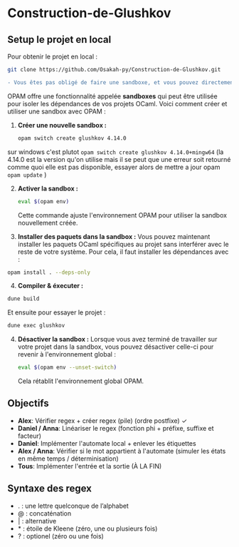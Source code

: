 # Construction-de-Glushkov

## Setup le projet en local

Pour obtenir le projet en local :
```bash
git clone https://github.com/Osakah-py/Construction-de-Glushkov.git
```
```diff
- Vous êtes pas obligé de faire une sandboxe, et vous pouvez directement passer à la partie 3.
```
OPAM offre une fonctionnalité appelée **sandboxes** qui peut être utilisée pour isoler les dépendances de vos projets OCaml.
Voici comment créer et utiliser une sandbox avec OPAM :

1. **Créer une nouvelle sandbox :**
   ```bash
   opam switch create glushkov 4.14.0
   ```
sur windows c'est plutot ```opam switch create glushkov 4.14.0+mingw64```
(la 4.14.0 est la version qu'on utilise mais il se peut que une erreur soit retourné comme quoi elle est pas disponible, essayer alors de mettre a jour opam ```opam update``` )

2. **Activer la sandbox :**
   ```bash
   eval $(opam env)
   ```

   Cette commande ajuste l'environnement OPAM pour utiliser la sandbox nouvellement créée.

3. **Installer des paquets dans la sandbox :**
   Vous pouvez maintenant installer les paquets OCaml spécifiques au projet sans interférer avec le reste de votre système. Pour cela, il faut installer les dépendances avec :
```bash
opam install . --deps-only
```
4. **Compiler & éxecuter :**
```bash
dune build
```
Et ensuite pour essayer le projet : 
```bash
dune exec glushkov
```
4. **Désactiver la sandbox :**
   Lorsque vous avez terminé de travailler sur votre projet dans la sandbox, vous pouvez désactiver celle-ci pour revenir à l'environnement global :
   ```bash
   eval $(opam env --unset-switch)
   ```

   Cela rétablit l'environnement global OPAM.

## Objectifs
- **Alex**: Vérifier regex + créer regex (pile) (ordre postfixe) ✓ 
- **Daniel / Anna**: Linéariser le regex (fonction phi + préfixe, suffixe et facteur)
- **Daniel**: Implémenter l'automate local + enlever les étiquettes
- **Alex / Anna**: Vérifier si le mot appartient à l'automate (simuler les états en même temps / déterminisation)
- **Tous**: Implémenter l'entrée et la sortie (À LA FIN)


## Syntaxe des regex
- . : une lettre quelconque de l’alphabet
- @ : concaténation
- | : alternative
- \* : étoile de Kleene (zéro, une ou plusieurs fois)
- ? : optionel (zéro ou une fois) 
